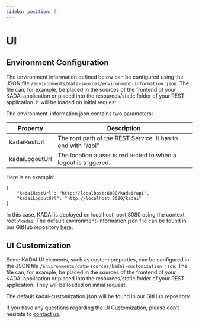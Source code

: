 ```yaml
---
sidebar_position: 9
---
```


# UI

## Environment Configuration

The environment information defined below can be configured
using the JSON file `/environments/data-sources/environment-information.json`.
The file can, for example,
be placed in the sources of the frontend of your KADAI application or placed into the resources/static folder of your REST application.
It will be loaded on initial request.

The environment-information.json contains two parameters:

| Property       | Description                                                      |
|----------------|------------------------------------------------------------------|
| kadaiRestUrl   | The root path of the REST Service. It has to end with "/api"     |
| kadaiLogoutUrl | The location a user is redirected to when a logout is triggered. |

Here is an example:

```
{
	"kadaiRestUrl": "http://localhost:8080/kadai/api",
	"kadaiLogoutUrl": "http://localhost:8080/kadai"
}
```

In this case, KADAI is deployed on localhost, port 8080 using the context root `/kadai`.
The default environment-information.json file can be found in our GitHub repository [here](https://github.com/kadai-io/kadai/blob/master/web/src/environments/data-sources/environment-information.json).

## UI Customization

Some KADAI UI elements, such as custom properties,
can be configured in the JSON file `/environments/data-sources/kadai-customization.json`.
The file can, for example,
be placed in the sources of the frontend of your KADAI application or placed into the resources/static folder of your REST application.
They will be loaded on initial request.

The default kadai-customization.json will be found in our GitHub repository. 

If you have any questions regarding the UI Customization, please don’t hesitate to [contact us](../../contact-us/contactUs.md).
